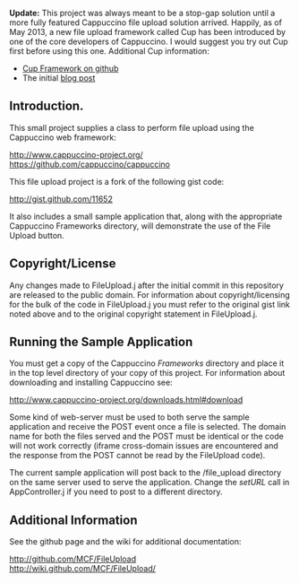 **Update:** This project was always meant to be a stop-gap solution until a
more fully featured Cappuccino file upload solution arrived.  Happily, as of
May 2013, a new file upload framework called Cup has been introduced by one of
the core developers of Cappuccino.  I would suggest you try out Cup first
before using this one.  Additional Cup information:

* [Cup Framework on github](https://github.com/aparajita/Cup)
* The initial [blog post](http://www.cappuccino-project.org/blog/2013/05/cup-the-file-upload-framework.html)

## Introduction.

This small project supplies a class to perform file upload using the Cappuccino
web framework:

http://www.cappuccino-project.org/  
https://github.com/cappuccino/cappuccino

This file upload project is a fork of the following gist code:

http://gist.github.com/11652

It also includes a small sample application that, along with the appropriate
Cappuccino Frameworks directory, will demonstrate the use of the File Upload
button.

## Copyright/License

Any changes made to FileUpload.j after the initial commit in this repository
are released to the public domain.  For information about copyright/licensing
for the bulk of the code in FileUpload.j you must refer to the original gist
link noted above and to the original copyright statement in FileUpload.j.

## Running the Sample Application

You must get a copy of the Cappuccino _Frameworks_ directory and place it in
the top level directory of your copy of this project.  For information about
downloading and installing Cappuccino see:

http://www.cappuccino-project.org/downloads.html#download

Some kind of web-server must be used to both serve the sample application and
receive the POST event once a file is selected.  The domain name for both the
files served and the POST must be identical or the code will not work correctly
(iframe cross-domain issues are encountered and the response from the POST
cannot be read by the FileUpload code).

The current sample application will post back to the /file\_upload directory on
the same server used to serve the application.  Change the _setURL_ call in
AppController.j if you need to post to a different directory.

## Additional Information

See the github page and the wiki for additional documentation:

http://github.com/MCF/FileUpload  
http://wiki.github.com/MCF/FileUpload/
